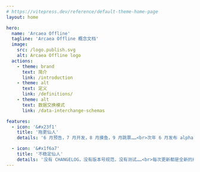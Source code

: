 ```yaml
---
# https://vitepress.dev/reference/default-theme-home-page
layout: home

hero:
  name: 'Arcaea Offline'
  tagline: 'Arcaea Offline 概念文档'
  image:
    src: /logo.publish.svg
    alt: Arcaea Offline logo
  actions:
    - theme: brand
      text: 简介
      link: /introduction
    - theme: alt
      text: 定义
      link: /definitions/
    - theme: alt
      text: 数据交换模式
      link: /data-interchange-schemas

features:
  - icon: '&#x23f1'
    title: '拖更仙人'
    details: '6 月预告，7 月开发，8 月摸鱼，9 月跳票……<br>次年 6 月发布 alpha 版&#x1f913'

  - icon: '&#x1f6a7'
    title: '不稳定仙人'
    details: '没有 CHANGELOG，没有版本号规范，没有测试……<br>每次更新都是全新的崩溃体验&#x1f913'
---
```

